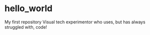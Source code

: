 # hello_world
My first repository
Visual tech experimentor who uses, but has always struggled with, code!
